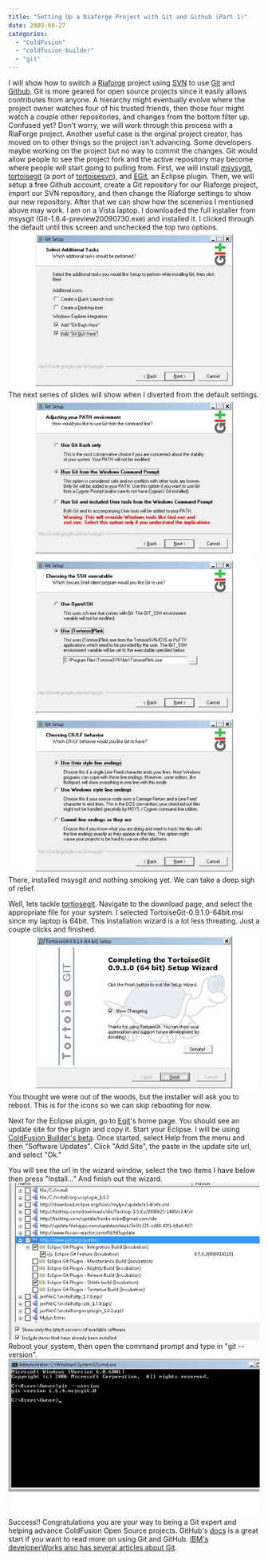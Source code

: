 ```yaml
---
title: "Setting Up a Riaforge Project with Git and Github (Part 1)"
date: 2009-08-27
categories: 
  - "ColdFusion"
  - "coldfusion-builder"
  - "git"
---
```


I will show how to switch a [Riaforge](http://www.riaforge.com) project using [SVN](http://en.wikipedia.org/wiki/Subversion_%28software%29) to use [Git](http://en.wikipedia.org/wiki/Git_\(software\)) and [Github](http://github.com/). Git is more geared for open source projects since it easily allows contributes from anyone. A hierarchy might eventually evolve where the project owner watches four of his trusted friends, then those four might watch a couple other repositories, and changes from the bottom filter up. Confused yet? Don't worry, we will work through this process with a RiaForge project. Another useful case is the orginal project creator, has moved on to other things so the project isn't advancing. Some developers maybe working on the project but no way to commit the changes. Git would allow people to see the project fork and the active repository may become where people will start going to pulling from. First, we will install [msysygit](http://code.google.com/p/msysgit/), [tortoisegit](http://code.google.com/p/tortoisegit/) (a port of [tortoisesvn](http://tortoisesvn.tigris.org/)), and [EGit](http://git.or.cz/gitwiki/EclipsePlugin), an Eclipse plugin. Then, we will setup a free Github account, create a Git repository for our Riaforge project, import our SVN repository, and then change the Riaforge settings to show our new repository. After that we can show how the scenerios I mentioned above may work. I am on a Vista laptop. I downloaded the full installer from msysgit (Git-1.6.4-preview20090730.exe) and installed it. I clicked through the default until this screen and unchecked the top two options. ![](images/1_1.jpg) The next series of slides will show when I diverted from the default settings. ![](images/1_2.jpg) ![](images/1_3.jpg) ![](images/1_4.jpg) There, installed msysgit and nothing smoking yet. We can take a deep sigh of relief.  
  
Well, lets tackle [tortiosegit](http://code.google.com/p/tortoisegit/). Navigate to the download page, and select the appropriate file for your system. I selected TortoiseGit-0.9.1.0-64bit.msi since my laptop is 64bit. This installation wizard is a lot less threating. Just a couple clicks and finished. ![](images/1_5.jpg)  
You thought we were out of the woods, but the installer will ask you to reboot. This is for the icons so we can skip rebooting for now.  
  
Next for the Eclipse plugin, go to [Egit](http://git.or.cz/gitwiki/EclipsePlugin)'s home page. You should see an update site for the plugin and copy it. Start your Eclipse. I will be using [ColdFusion Builder's beta](http://labs.adobe.com/technologies/coldfusionbuilder/). Once started, select Help from the menu and then "Software Updates". Click "Add Site", the paste in the update site url, and select "Ok."  
  
You will see the url in the wizard window, select the two items I have below then press "Install..." And finish out the wizard. ![](images/1_6.jpg) Reboot your system, then open the command prompt and type in "git --version". ![](images/git1_7.jpg) Success!! Congratulations you are your way to being a Git expert and helping advance ColdFusion Open Source projects. GitHub's [docs](http://github.com/guides/home) is a great start if you want to read more on using Git and GitHub. [IBM's developerWorks also has several articles about Git](http://www.ibm.com/developerworks/search/searchResults.jsp?searchType=1&searchSite=dW&searchScope=dW&query=git&Search=Search).
